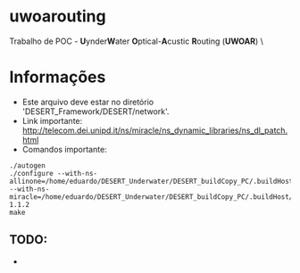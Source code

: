 # uwoarouting
Trabalho de POC - **U**ynder**W**ater **O**ptical-**A**custic **R**outing (**UWOAR**) \
# Informações
- Este arquivo deve estar no diretório 'DESERT_Framework/DESERT/network'.
- Link importante: http://telecom.dei.unipd.it/ns/miracle/ns_dynamic_libraries/ns_dl_patch.html
- Comandos importante:
```
./autogen
./configure --with-ns-allinone=/home/eduardo/DESERT_Underwater/DESERT_buildCopy_PC/.buildHost --with-ns-miracle=/home/eduardo/DESERT_Underwater/DESERT_buildCopy_PC/.buildHost/nsmiracle-1.1.2
make
```

## TODO:
* 
